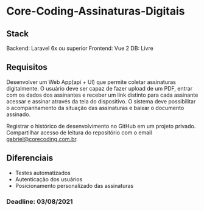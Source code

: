 # Core-Coding-Assinaturas-Digitais

## Stack

Backend: Laravel 6x ou superior
Frontend: Vue 2
DB: Livre


## Requisitos

Desenvolver um Web App(api + UI) que permite coletar assinaturas digitalmente. O usuário deve ser capaz de fazer upload de um PDF, entrar com os dados dos assinantes e receber um link distinto para cada assinante acessar e assinar através da tela do dispositivo. O sistema deve possibilitar o acompanhamento da situação das assinaturas e baixar o documento assinado.

Registrar o histórico de desenvolvimento no GitHub em um projeto privado. Compartilhar acesso de leitura do repositório com o email gabriel@corecoding.com.br.


## Diferenciais

- Testes automatizados
- Autenticação dos usuários
- Posicionamento personalizado das assinaturas


### Deadline: 03/08/2021
